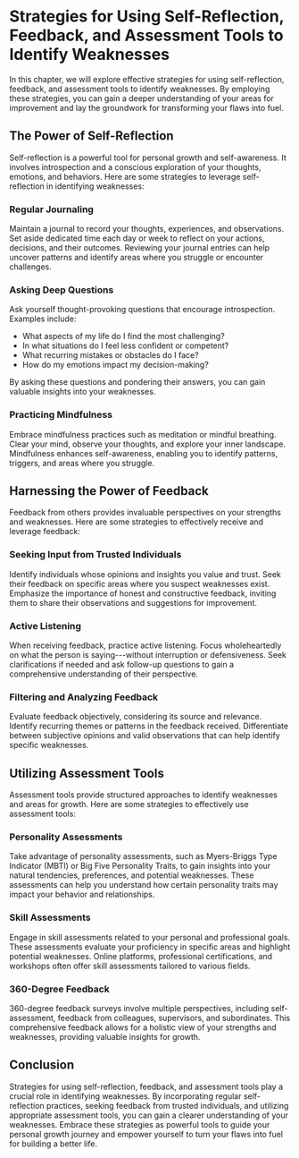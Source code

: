 Strategies for Using Self-Reflection, Feedback, and Assessment Tools to Identify Weaknesses
======================================================================================================

In this chapter, we will explore effective strategies for using self-reflection, feedback, and assessment tools to identify weaknesses. By employing these strategies, you can gain a deeper understanding of your areas for improvement and lay the groundwork for transforming your flaws into fuel.

The Power of Self-Reflection
----------------------------

Self-reflection is a powerful tool for personal growth and self-awareness. It involves introspection and a conscious exploration of your thoughts, emotions, and behaviors. Here are some strategies to leverage self-reflection in identifying weaknesses:

### Regular Journaling

Maintain a journal to record your thoughts, experiences, and observations. Set aside dedicated time each day or week to reflect on your actions, decisions, and their outcomes. Reviewing your journal entries can help uncover patterns and identify areas where you struggle or encounter challenges.

### Asking Deep Questions

Ask yourself thought-provoking questions that encourage introspection. Examples include:

* What aspects of my life do I find the most challenging?
* In what situations do I feel less confident or competent?
* What recurring mistakes or obstacles do I face?
* How do my emotions impact my decision-making?

By asking these questions and pondering their answers, you can gain valuable insights into your weaknesses.

### Practicing Mindfulness

Embrace mindfulness practices such as meditation or mindful breathing. Clear your mind, observe your thoughts, and explore your inner landscape. Mindfulness enhances self-awareness, enabling you to identify patterns, triggers, and areas where you struggle.

Harnessing the Power of Feedback
--------------------------------

Feedback from others provides invaluable perspectives on your strengths and weaknesses. Here are some strategies to effectively receive and leverage feedback:

### Seeking Input from Trusted Individuals

Identify individuals whose opinions and insights you value and trust. Seek their feedback on specific areas where you suspect weaknesses exist. Emphasize the importance of honest and constructive feedback, inviting them to share their observations and suggestions for improvement.

### Active Listening

When receiving feedback, practice active listening. Focus wholeheartedly on what the person is saying---without interruption or defensiveness. Seek clarifications if needed and ask follow-up questions to gain a comprehensive understanding of their perspective.

### Filtering and Analyzing Feedback

Evaluate feedback objectively, considering its source and relevance. Identify recurring themes or patterns in the feedback received. Differentiate between subjective opinions and valid observations that can help identify specific weaknesses.

Utilizing Assessment Tools
--------------------------

Assessment tools provide structured approaches to identify weaknesses and areas for growth. Here are some strategies to effectively use assessment tools:

### Personality Assessments

Take advantage of personality assessments, such as Myers-Briggs Type Indicator (MBTI) or Big Five Personality Traits, to gain insights into your natural tendencies, preferences, and potential weaknesses. These assessments can help you understand how certain personality traits may impact your behavior and relationships.

### Skill Assessments

Engage in skill assessments related to your personal and professional goals. These assessments evaluate your proficiency in specific areas and highlight potential weaknesses. Online platforms, professional certifications, and workshops often offer skill assessments tailored to various fields.

### 360-Degree Feedback

360-degree feedback surveys involve multiple perspectives, including self-assessment, feedback from colleagues, supervisors, and subordinates. This comprehensive feedback allows for a holistic view of your strengths and weaknesses, providing valuable insights for growth.

Conclusion
----------

Strategies for using self-reflection, feedback, and assessment tools play a crucial role in identifying weaknesses. By incorporating regular self-reflection practices, seeking feedback from trusted individuals, and utilizing appropriate assessment tools, you can gain a clearer understanding of your weaknesses. Embrace these strategies as powerful tools to guide your personal growth journey and empower yourself to turn your flaws into fuel for building a better life.

